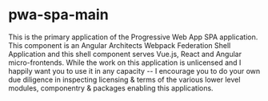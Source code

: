 # pwa-spa-main
This is the primary application of the Progressive Web App SPA application. This component is an Angular Architects Webpack Federation Shell Application and this shell component serves Vue.js, React and Angular micro-frontends. While the work on this application is unlicensed and I happily want you to use it in any capacity -- I encourage you to do your own due diligence in inspecting licensing & terms of the various lower level modules, componentry & packages enabling this applications.
